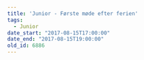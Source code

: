 ```yaml
---
title: 'Junior - Første møde efter ferien'
tags:
  - Junior
date_start: "2017-08-15T17:00:00"
date_end: "2017-08-15T19:00:00"
old_id: 6886
---
```

